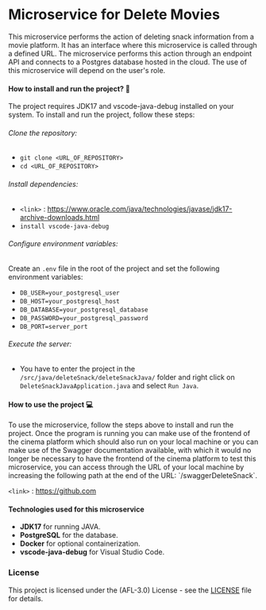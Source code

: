 # Microservice for Delete Movies

<p>
This microservice performs the action of deleting snack information from a movie platform. It has an interface where this microservice is called through a defined URL. The microservice performs this action through an endpoint API and connects to a Postgres database hosted in the cloud. The use of this microservice will depend on the user's role.
</p>


#### How to install and run the project? :wrench:
The project requires JDK17 and vscode-java-debug installed on your system. To install and run the project, follow these steps:

###### Clone the repository:

- `git clone <URL_OF_REPOSITORY>`
- `cd <URL_OF_REPOSITORY> `

###### Install dependencies:

- `<link>` : <https://www.oracle.com/java/technologies/javase/jdk17-archive-downloads.html>
- `install vscode-java-debug`

###### Configure environment variables:
Create an `.env` file in the root of the project and set the following environment variables:

- `DB_USER=your_postgresql_user`
- `DB_HOST=your_postgresql_host`
- `DB_DATABASE=your_postgresql_database`
- `DB_PASSWORD=your_postgresql_password`
- `DB_PORT=server_port`


###### Execute the server:
-  You have to enter the project in the `/src/java/deleteSnack/deleteSnackJava/` folder and right click on `DeleteSnackJavaApplication.java` and select `Run Java`.

#### How to use the project :computer:
<p>
To use the microservice, follow the steps above to install and run the project. Once the program is running you can make use of the frontend of the cinema platform which should also run on your local machine or you can make use of the Swagger documentation available, with which it would no longer be necessary to have the frontend of the cinema platform to test this microservice, you can access through the URL of your local machine by increasing the following path at the end of the URL: `/swaggerDeleteSnack`.
</p>


`<link>` : <https://github.com>

#### Technologies used for this microservice
- **JDK17** for running JAVA.
- **PostgreSQL** for the database.
- **Docker** for optional containerization.
- **vscode-java-debug** for Visual Studio Code.


###  License
This project is licensed under the (AFL-3.0) License - see the [LICENSE](https://opensource.org/license/afl-3-0-php) file for details.
